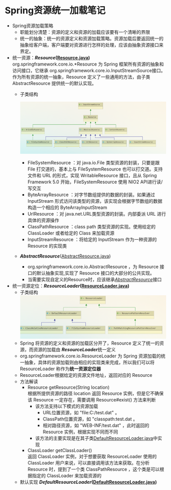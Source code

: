 # Spring资源统一加载笔记
- Spring资源加载策略
  - 职能划分清楚：资源的定义和资源的加载应该要有一个清晰的界限
  - 统一的抽象：统一的资源定义和资源加载策略。资源加载后要返回统一的抽象给客户端，客户端要对资源进行怎样的处理，应该由抽象资源接口来界定。
- 统一资源：***Resource*([Resource.java](https://github.com/smallblack-xh/spring-framework/blob/5.0.x/spring-core/src/main/java/org/springframework/core/io/Resource.java))**<a name='Resource'></a>   
   org.springframework.core.io.*Resource 为 Spring 框架所有资源的抽象和访问接口，它继承 org.springframework.core.io.InputStreamSource接口。作为所有资源的统一抽象，Resource 定义了一些通用的方法，由子类 AbstractResource 提供统一的默认实现。
  - 子类结构

    ![ResourceLoader 类图](imgs/2020-10-16-15-29-37.png)
    - FileSystemResource ：对 java.io.File 类型资源的封装，只要是跟 File 打交道的，基本上与 FileSystemResource 也可以打交道。支持文件和 URL 的形式，实现 WritableResource 接口，且从 Spring Framework 5.0 开始，FileSystemResource 使用 NIO2 API进行读/写交互
    - ByteArrayResource ：对字节数组提供的数据的封装。如果通过 InputStream 形式访问该类型的资源，该实现会根据字节数组的数据构造一个相应的 ByteArrayInputStream
    - UrlResource ：对 java.net.URL类型资源的封装。内部委派 URL 进行具体的资源操作
    - ClassPathResource ：class path 类型资源的实现。使用给定的 ClassLoader 或者给定的 Class 来加载资源
    - InputStreamResource ：将给定的 InputStream 作为一种资源的 Resource 的实现类
  - ***AbstractResource***([AbstractResource.java](https://github.com/smallblack-xh/spring-framework/blob/5.0.x/spring-core/src/main/java/org/springframework/core/io/AbstractResource.java))
    - org.springframework.core.io.AbstractResource ，为 Resource 接口的默认抽象实现,实现了 Resource 接口的大部分的公共实现。
    - 当需要实现自定义的Resource时，应该继承<u>*AbstractResource*</u>接口
- 统一资源定位：***ResourceLoader*([ResourceLoader.java](https://github.com/smallblack-xh/spring-framework/blob/5.0.x/spring-core/src/main/java/org/springframework/core/io/ResourceLoader.java))**<a name='ResourceLoader'></a>  
  - 子类结构  
    ![ResourceLoader 类图](imgs/2020-10-16-15-32-43.png)
  - Spring 将资源的定义和资源的加载区分开了，Resource 定义了统一的资源，而资源的加载由 ***ResourceLoader***统一定义
  - org.springframework.core.io.ResourceLoader 为 Spring 资源加载的统一抽象，具体的资源加载则由相应的实现类来完成，所以我们可以将 ResourceLoader 称作为**统一资源定位器**
  - ResourceLoader根据给定的资源文件地址，返回对应的 Resource
  - 方法解读
    - Resource getResource(String location)  
        根据所提供资源的路径 location 返回 Resource 实例，但是它不确保该 Resource 一定存在，需要调用 Resource#exist() 方法来判断
      - 该方法支持以下模式的资源加载
        - URL位置资源，如 "file:C:/test.dat" 。
        - ClassPath位置资源，如 "classpath:test.dat 。
        - 相对路径资源，如 "WEB-INF/test.dat" ，此时返回的Resource 实例，根据实现不同而不同
      - 该方法的主要实现是在其子类[DefaultResourceLoader.java](https://github.com/smallblack-xh/spring-framework/blob/5.0.x/spring-core/src/main/java/org/springframework/core/io/DefaultResourceLoader.java)中实现
    - ClassLoader getClassLoader()  
        返回 ClassLoader 实例，对于想要获取 ResourceLoader 使用的 ClassLoader 用户来说，可以直接调用该方法来获取。在分析 Resource 时，提到了一个类 ClassPathResource ，这个类是可以根据指定的 ClassLoader 来加载资源的
  - 默认实现 ***DefaultResourceLoader*([DefaultResourceLoader.java](https://github.com/smallblack-xh/spring-framework/blob/5.0.x/spring-core/src/main/java/org/springframework/core/io/DefaultResourceLoader.java))**